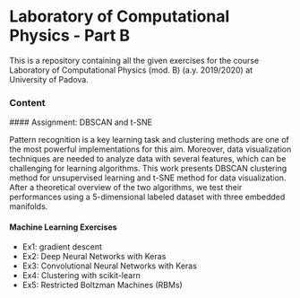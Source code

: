 # Laboratory of Computational Physics - Part B

This is a repository containing all the given exercises for the course Laboratory of Computational Physics (mod. B) (a.y. 2019/2020) at University of Padova.

### Content


#### Assignment: DBSCAN and t-SNE

Pattern recognition is a key learning task and clustering methods are one of the most powerful implementations for this aim. Moreover, data visualization techniques are needed to analyze data with several features, which can be challenging for learning algorithms. This work presents DBSCAN clustering method for unsupervised learning and t-SNE method for data visualization. After a theoretical overview of the two algorithms, we test their performances using a 5-dimensional labeled dataset with three embedded manifolds.


#### Machine Learning Exercises

* Ex1: gradient descent
* Ex2: Deep Neural Networks with Keras
* Ex3: Convolutional Neural Networks with Keras
* Ex4: Clustering with scikit-learn
* Ex5: Restricted Boltzman Machines (RBMs)
